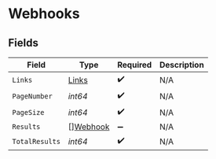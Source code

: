 # Webhooks


## Fields

| Field                                       | Type                                        | Required                                    | Description                                 |
| ------------------------------------------- | ------------------------------------------- | ------------------------------------------- | ------------------------------------------- |
| `Links`                                     | [Links](../../models/shared/links.md)       | :heavy_check_mark:                          | N/A                                         |
| `PageNumber`                                | *int64*                                     | :heavy_check_mark:                          | N/A                                         |
| `PageSize`                                  | *int64*                                     | :heavy_check_mark:                          | N/A                                         |
| `Results`                                   | [][Webhook](../../models/shared/webhook.md) | :heavy_minus_sign:                          | N/A                                         |
| `TotalResults`                              | *int64*                                     | :heavy_check_mark:                          | N/A                                         |